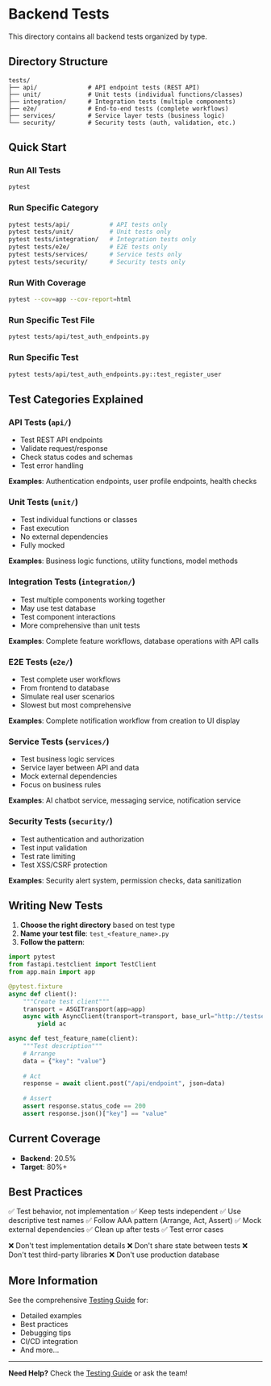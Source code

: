 # Backend Tests

This directory contains all backend tests organized by type.

## Directory Structure

```
tests/
├── api/              # API endpoint tests (REST API)
├── unit/             # Unit tests (individual functions/classes)
├── integration/      # Integration tests (multiple components)
├── e2e/              # End-to-end tests (complete workflows)
├── services/         # Service layer tests (business logic)
└── security/         # Security tests (auth, validation, etc.)
```

## Quick Start

### Run All Tests
```bash
pytest
```

### Run Specific Category
```bash
pytest tests/api/           # API tests only
pytest tests/unit/          # Unit tests only
pytest tests/integration/   # Integration tests only
pytest tests/e2e/           # E2E tests only
pytest tests/services/      # Service tests only
pytest tests/security/      # Security tests only
```

### Run With Coverage
```bash
pytest --cov=app --cov-report=html
```

### Run Specific Test File
```bash
pytest tests/api/test_auth_endpoints.py
```

### Run Specific Test
```bash
pytest tests/api/test_auth_endpoints.py::test_register_user
```

## Test Categories Explained

### API Tests (`api/`)
- Test REST API endpoints
- Validate request/response
- Check status codes and schemas
- Test error handling

**Examples**: Authentication endpoints, user profile endpoints, health checks

### Unit Tests (`unit/`)
- Test individual functions or classes
- Fast execution
- No external dependencies
- Fully mocked

**Examples**: Business logic functions, utility functions, model methods

### Integration Tests (`integration/`)
- Test multiple components working together
- May use test database
- Test component interactions
- More comprehensive than unit tests

**Examples**: Complete feature workflows, database operations with API calls

### E2E Tests (`e2e/`)
- Test complete user workflows
- From frontend to database
- Simulate real user scenarios
- Slowest but most comprehensive

**Examples**: Complete notification workflow from creation to UI display

### Service Tests (`services/`)
- Test business logic services
- Service layer between API and data
- Mock external dependencies
- Focus on business rules

**Examples**: AI chatbot service, messaging service, notification service

### Security Tests (`security/`)
- Test authentication and authorization
- Test input validation
- Test rate limiting
- Test XSS/CSRF protection

**Examples**: Security alert system, permission checks, data sanitization

## Writing New Tests

1. **Choose the right directory** based on test type
2. **Name your test file**: `test_<feature_name>.py`
3. **Follow the pattern**:

```python
import pytest
from fastapi.testclient import TestClient
from app.main import app

@pytest.fixture
async def client():
    """Create test client"""
    transport = ASGITransport(app=app)
    async with AsyncClient(transport=transport, base_url="http://testserver") as ac:
        yield ac

async def test_feature_name(client):
    """Test description"""
    # Arrange
    data = {"key": "value"}
    
    # Act
    response = await client.post("/api/endpoint", json=data)
    
    # Assert
    assert response.status_code == 200
    assert response.json()["key"] == "value"
```

## Current Coverage

- **Backend**: 20.5%
- **Target**: 80%+

## Best Practices

✅ Test behavior, not implementation
✅ Keep tests independent
✅ Use descriptive test names
✅ Follow AAA pattern (Arrange, Act, Assert)
✅ Mock external dependencies
✅ Clean up after tests
✅ Test error cases

❌ Don't test implementation details
❌ Don't share state between tests
❌ Don't test third-party libraries
❌ Don't use production database

## More Information

See the comprehensive [Testing Guide](../../../docs/guides/TESTING_GUIDE.md) for:
- Detailed examples
- Best practices
- Debugging tips
- CI/CD integration
- And more...

---

**Need Help?** Check the [Testing Guide](../../../docs/guides/TESTING_GUIDE.md) or ask the team!
